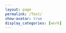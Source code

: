 ```yaml
---
layout: page
permalink: /Test/
show-avatar: true
display_categories: [work]
---
```

<html>
<body>
<script type="text/javascript" src="https://unpkg.com/@babel/polyfill@7.0.0/dist/polyfill.js"></script>
<script type="text/javascript" src="https://unpkg.com/vtk.js"></script>
<script type="text/javascript">  
  var fullScreenRenderer = vtk.Rendering.Misc.vtkFullScreenRenderWindow.newInstance({
    background: [0, 0, 0],
    containerStyle: { width: '1000px', height: "800px" } });
  var actor = vtk.Rendering.Core.vtkActor.newInstance();
  var mapper = vtk.Rendering.Core.vtkMapper.newInstance(); // this is the right mapper
  var reader = vtk.IO.XML.vtkXMLPolyDataReader.newInstance();
  const url              = '/assets/img/sub-sub-035_hole_filled.vtp'; 
  reader.setUrl(url);
  mapper.setInputConnection(reader.getOutputPort());
  actor.setMapper(mapper);  
  actor.getProperty().setColor(1.0, 1.0, 1.0);
  var renderer = fullScreenRenderer.getRenderer();
  const camera = renderer.getActiveCamera();
  renderer.addActor(actor);
  renderer.resetCamera(); // after adding actor resetCamera() so that resetCamera() can take into consideration the bounds of all actors in the scene.
  //camera.zoom(0.05)
  //renderer.setActiveCamera(camera)
  var renderWindow = fullScreenRenderer.getRenderWindow();
  renderWindow.render(); 
</script>
</body>
</html>




